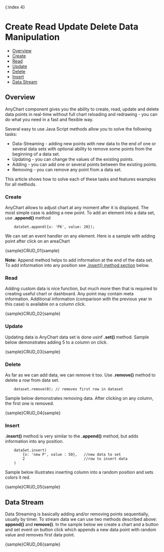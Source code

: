 {:index 4}
# Create Read Update Delete Data Manipulation

* [Overview](#overview)
 * [Create](#create)
 * [Read](#read)
 * [Update](#update)
 * [Delete](#delete)
 * [Insert](#insert)
* [Data Stream](#data_stream)

## Overview

AnyChart component gives you the ability to create, read, update and delete data points in real-time without full 
chart reloading and redrawing - you can do  what you need in a fast and flexible way.
  
  
Several easy to use Java Script methods allow you to solve the following tasks:
  
  
 * Data-Streaming - adding new points with new data to the end of one or several data sets with optional ability to 
 remove some points from the beginning of a data set. 
 * Updating - you can change the values of the existing points.
 * Adding - you can add one or several points between the existing points.
 * Removing - you can remove any point from a data set.
  
  
This article shows how to solve each of these tasks and features examples for all methods.

### Create

AnyChart allows to adjust chart at any moment after it is displayed. The most simple case is adding a new point. To add an element into a data set, use **.append()** method

```
    dataSet.append({x: 'P6', value: 20});
```

We can set an event handler on any element. Here is a sample with adding point after click on an areaChart

{sample}CRUD\_01{sample}

**Note:**
Append method helps to add information at the end of the data set. To add information into any position see
 [.insert() method section](#insert) below.

### Read

Adding custom data is nice function, but much more then that is required to creating useful chart or dashboard. Any  point may contain meta information. Additional information (comparison with the previous year in this case) is available on a column click.

{sample}CRUD\_02{sample}

### Update

Updating data is AnyChart data set is done usinf **.set()** method.  Sample below demonstrates adding 5 to a column on click.

{sample}CRUD\_03{sample}

### Delete

As far as we can add data, we can remove it too. Use **.remove()** method to delete a row from data set.

```
    dataset.remove(0); // removes first row in dataset
```

Sample below demonstrates removing data. After clicking on any column, the first one is removed. 

{sample}CRUD\_04{sample}

### Insert

**.insert()** method is very similar to the **.append()** method, but adds information into any position. 

```
    dataSet.insert(
        {x: 'new P', value : 50},   //new data to set
        2                           //row to insert data
    )
```

Sample below illustrates inserting column into a random position and sets colors it red.

{sample}CRUD\_05{sample}

## Data Stream

Data Streaming is basically adding and/or removing points sequentially, usually by timer. To stream data we can use two methods described above: **append()** and **remove()**. In the sample below we create a chart and a 
button and set event on button click which appends a new data point with random value and removes first data 
point.

{sample}CRUD\_06{sample}
 
